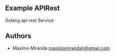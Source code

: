 ## Example APIRest

Golang api rest Service

## Authors

* Maximo Miranda <maximomirandah@gmail.com>